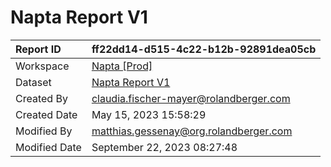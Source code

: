 



# Napta Report V1

|Report ID|ff22dd14-d515-4c22-b12b-92891dea05cb|
| :--- | :--- |
|Workspace|[Napta [Prod]](../Workspaces/Napta-[Prod].md)|
|Dataset|[Napta Report V1](../Datasets/Napta-Report-V1.md)|
|Created By|claudia.fischer-mayer@rolandberger.com|
|Created Date|May 15, 2023 15:58:29|
|Modified By|matthias.gessenay@org.rolandberger.com|
|Modified Date|September 22, 2023 08:27:48|
